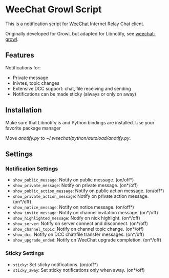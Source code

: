 # WeeChat Growl Script

This is a notification script for [WeeChat](http://weechat.org) Internet Relay Chat client.

Originally developed for Growl, but adapted for Libnotify, see [weechat-growl](https://github.com/sorin-ionescu/weechat-growl).

## Features

Notifications for:

- Private message
- Inivtes, topic changes
- Extensive DCC support: chat, file receiving and sending
- Notifications can be made sticky (always or only on away)

## Installation

Make sure that Libnotify is and Python bindings are installed. Use your favorite package manager

Move *anotify.py* to *~/.weechat/python/autoload/anotify.py*.

## Settings

### Notification Settings

- `show_public_message`: Notify on public message. (on/off*)
- `show_private_message`: Notify on private message. (on*/off)
- `show_public_action_message`: Notify on public action message. (on/off*)
- `show_private_action_message`: Notify on private action message. (on*/off)
- `show_notice_message`: Notify on notice message. (on/off*)
- `show_invite_message`: Notify on channel invitation message. (on*/off)
- `show_highlighted_message`: Notify on nick highlight. (on*/off)
- `show_server`: Notify on server connect and disconnect. (on*/off)
- `show_channel_topic`: Notify on channel topic change. (on*/off)
- `show_dcc`: Notify on DCC chat/file transfer messages. (on*/off)
- `show_upgrade_ended`: Notify on WeeChat upgrade completion. (on*/off)

### Sticky Settings

- `sticky`: Set sticky notifications. (on/off*)
- `sticky_away`: Set sticky notifications only when away. (on*/off)

